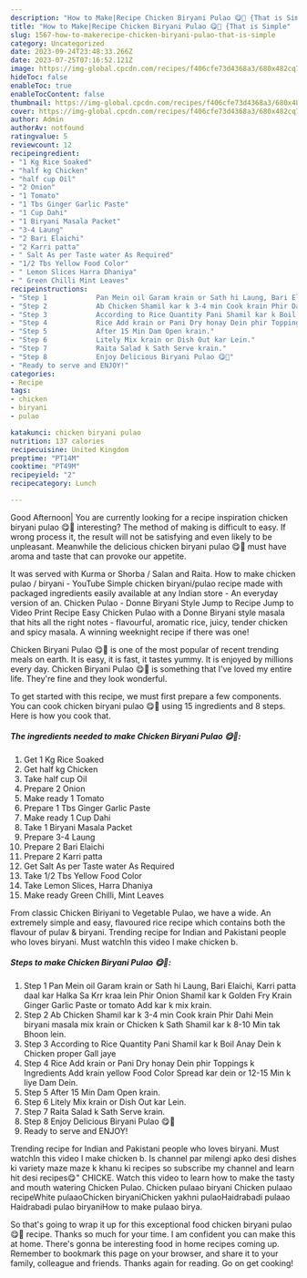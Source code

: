 ```yaml
---
description: "How to Make|Recipe Chicken Biryani Pulao 😋🤩 {That is Simple"
title: "How to Make|Recipe Chicken Biryani Pulao 😋🤩 {That is Simple"
slug: 1567-how-to-makerecipe-chicken-biryani-pulao-that-is-simple
category: Uncategorized
date: 2023-09-24T23:48:33.266Z
date: 2023-07-25T07:16:52.121Z
image: https://img-global.cpcdn.com/recipes/f406cfe73d4368a3/680x482cq70/chicken-biryani-pulao-recipe-main-photo.jpg
hideToc: false
enableToc: true
enableTocContent: false
thumbnail: https://img-global.cpcdn.com/recipes/f406cfe73d4368a3/680x482cq70/chicken-biryani-pulao-recipe-main-photo.jpg
cover: https://img-global.cpcdn.com/recipes/f406cfe73d4368a3/680x482cq70/chicken-biryani-pulao-recipe-main-photo.jpg
author: Admin
authorAv: notfound
ratingvalue: 5
reviewcount: 12
recipeingredient:
- "1 Kg Rice Soaked"
- "half kg Chicken"
- "half cup Oil"
- "2 Onion"
- "1 Tomato"
- "1 Tbs Ginger Garlic Paste"
- "1 Cup Dahi"
- "1 Biryani Masala Packet"
- "3-4 Laung"
- "2 Bari Elaichi"
- "2 Karri patta"
- " Salt As per Taste water As Required"
- "1/2 Tbs Yellow Food Color"
- " Lemon Slices Harra Dhaniya"
- " Green Chilli Mint Leaves"
recipeinstructions:
- "Step 1            Pan Mein oil Garam krain or Sath hi Laung, Bari Elaichi, Karri patta daal kar Halka Sa Krr kraa lein Phir Onion Shamil kar k Golden Fry Krain Ginger Garlic Paste or tomato Add kar k mix krain."
- "Step 2            Ab Chicken Shamil kar k 3-4 min Cook krain Phir Dahi Mein biryani masala mix krain or Chicken k Sath Shamil kar k 8-10 Min tak Bhoon lein."
- "Step 3            According to Rice Quantity Pani Shamil kar k Boil Anay Dein k Chicken proper Gall jaye"
- "Step 4            Rice Add krain or Pani Dry honay Dein phir Toppings k Ingredients Add krain yellow Food Color Spread kar dein or 12-15 Min k liye Dam Dein."
- "Step 5            After 15 Min Dam Open krain."
- "Step 6            Litely Mix krain or Dish Out kar Lein."
- "Step 7            Raita Salad k Sath Serve krain."
- "Step 8            Enjoy Delicious Biryani Pulao 😋🤩"
- "Ready to serve and ENJOY!"
categories:
- Recipe
tags:
- chicken
- biryani
- pulao

katakunci: chicken biryani pulao 
nutrition: 137 calories
recipecuisine: United Kingdom
preptime: "PT14M"
cooktime: "PT49M"
recipeyield: "2"
recipecategory: Lunch

---
```



Good Afternoon| You are currently looking for a recipe inspiration chicken biryani pulao 😋🤩 interesting? The method of making is difficult to easy. If wrong process it, the result will not be satisfying and even likely to be unpleasant. Meanwhile the delicious chicken biryani pulao 😋🤩 must have aroma and taste that can provoke our appetite.





It was served with Kurma or Shorba / Salan and Raita. How to make chicken pulao / biryani - YouTube Simple chicken biryani/pulao recipe made with packaged ingredients easily available at any Indian store - An everyday version of an. Chicken Pulao - Donne Biryani Style Jump to Recipe Jump to Video Print Recipe Easy Chicken Pulao with a Donne Biryani style masala that hits all the right notes - flavourful, aromatic rice, juicy, tender chicken and spicy masala. A winning weeknight recipe if there was one!

Chicken Biryani Pulao 😋🤩 is one of the most popular of recent trending meals on earth. It is easy, it is fast, it tastes yummy. It is enjoyed by millions every day. Chicken Biryani Pulao 😋🤩 is something that I've loved my entire life. They're fine and they look wonderful.


To get started with this recipe, we must first prepare a few components. You can cook chicken biryani pulao 😋🤩 using 15 ingredients and 8 steps. Here is how you cook that.

<!--inarticleads1-->

##### The ingredients needed to make Chicken Biryani Pulao 😋🤩:

1. Get 1 Kg Rice Soaked
1. Get half kg Chicken
1. Take half cup Oil
1. Prepare 2 Onion
1. Make ready 1 Tomato
1. Prepare 1 Tbs Ginger Garlic Paste
1. Make ready 1 Cup Dahi
1. Take 1 Biryani Masala Packet
1. Prepare 3-4 Laung
1. Prepare 2 Bari Elaichi
1. Prepare 2 Karri patta
1. Get  Salt As per Taste water As Required
1. Take 1/2 Tbs Yellow Food Color
1. Take  Lemon Slices, Harra Dhaniya
1. Make ready  Green Chilli, Mint Leaves


From classic Chicken Biriyani to Vegetable Pulao, we have a wide. An extremely simple and easy, flavoured rice recipe which contains both the flavour of pulav &amp; biryani. Trending recipe for Indian and Pakistani people who loves biryani. Must watchIn this video I make chicken b. 

<!--inarticleads2-->

##### Steps to make Chicken Biryani Pulao 😋🤩:

1. Step 1            Pan Mein oil Garam krain or Sath hi Laung, Bari Elaichi, Karri patta daal kar Halka Sa Krr kraa lein Phir Onion Shamil kar k Golden Fry Krain Ginger Garlic Paste or tomato Add kar k mix krain.
1. Step 2            Ab Chicken Shamil kar k 3-4 min Cook krain Phir Dahi Mein biryani masala mix krain or Chicken k Sath Shamil kar k 8-10 Min tak Bhoon lein.
1. Step 3            According to Rice Quantity Pani Shamil kar k Boil Anay Dein k Chicken proper Gall jaye
1. Step 4            Rice Add krain or Pani Dry honay Dein phir Toppings k Ingredients Add krain yellow Food Color Spread kar dein or 12-15 Min k liye Dam Dein.
1. Step 5            After 15 Min Dam Open krain.
1. Step 6            Litely Mix krain or Dish Out kar Lein.
1. Step 7            Raita Salad k Sath Serve krain.
1. Step 8            Enjoy Delicious Biryani Pulao 😋🤩
1. Ready to serve and ENJOY!

Trending recipe for Indian and Pakistani people who loves biryani. Must watchIn this video I make chicken b. Is channel par milengi apko desi dishes ki variety maze maze k khanu ki recipes so subscribe my channel and learn hit desi recipes😋&#34; CHICKE. Watch this video to learn how to make the tasty and mouth watering Chicken Pulao. Chicken pulaao biryani Chicken pulaao recipeWhite pulaaoChicken biryaniChicken yakhni pulaoHaidrabadi pulaao Haidrabadi pulao biryaniHow to make pulaao birya. 

So that's going to wrap it up for this exceptional food chicken biryani pulao 😋🤩 recipe. Thanks so much for your time. I am confident you can make this at home. There's gonna be interesting food in home recipes coming up. Remember to bookmark this page on your browser, and share it to your family, colleague and friends. Thanks again for reading. Go on get cooking!
